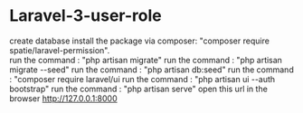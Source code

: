 # Laravel-3-user-role

create database
install the package via composer: "composer require spatie/laravel-permission". <br>
run the command : "php artisan migrate"
run the command : "php artisan migrate --seed"
run the command : "php artisan db:seed"
run the command : "composer require laravel/ui
run the command : "php artisan ui --auth bootstrap"
run the command : "php artisan serve"
open this url in the browser http://127.0.0.1:8000

